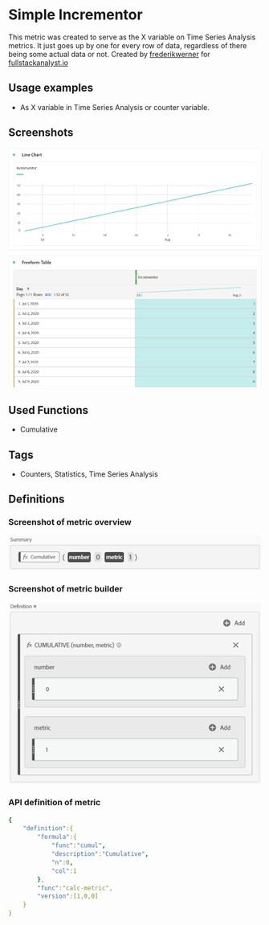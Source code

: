 # Simple Incrementor
This metric was created to serve as the X variable on Time Series Analysis metrics. It just goes up by one for every row of data, regardless of there being some actual data or not. Created by [frederikwerner](https://github.com/frederikwerner) for [fullstackanalyst.io](https://www.fullstackanalyst.io/?r=g)

## Usage examples
* As X variable in Time Series Analysis or counter variable.

## Screenshots
![Simple Incrementor in Adobe Analytics](res/simpleincrementor1.png)

## Used Functions
* Cumulative

## Tags
* Counters, Statistics, Time Series Analysis

## Definitions
### Screenshot of metric overview
![Metric Summary](res/simpleincrementor2.png)
### Screenshot of metric builder
![Metric Builder](res/simpleincrementor3.png)
### API definition of metric
```yaml
{
    "definition":{
        "formula":{
            "func":"cumul",
            "description":"Cumulative",
            "n":0,
            "col":1
        },
        "func":"calc-metric",
        "version":[1,0,0]
    }
}
```
